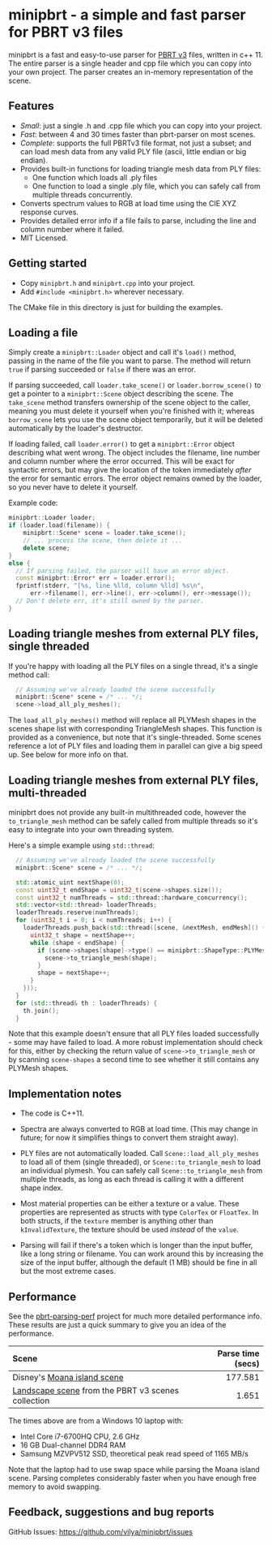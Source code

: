 minipbrt - a simple and fast parser for PBRT v3 files
=====================================================

minipbrt is a fast and easy-to-use parser for [PBRT v3](https://www.pbrt.org/fileformat-v3.html)
files, written in c++ 11. The entire parser is a single header and cpp file
which you can copy into your own project. The parser creates an in-memory
representation of the scene.


Features
--------

- *Small*: just a single .h and .cpp file which you can copy into your project.
- *Fast*: between 4 and 30 times faster than pbrt-parser on most scenes.
- *Complete*: supports the full PBRTv3 file format, not just a subset; and can
  load mesh data from any valid PLY file (ascii, little endian or big endian).
- Provides built-in functions for loading triangle mesh data from PLY files:
  - One function which loads all .ply files
  - One function to load a single .ply file, which you can safely call from 
    multiple threads concurrently.
- Converts spectrum values to RGB at load time using the CIE XYZ response 
  curves.
- Provides detailed error info if a file fails to parse, including the line
  and column number where it failed.
- MIT Licensed.


Getting started
---------------

- Copy `minipbrt.h` and `minipbrt.cpp` into your project.
- Add `#include <minipbrt.h>` wherever necessary.

The CMake file in this directory is just for building the examples.


Loading a file
--------------

Simply create a `minipbrt::Loader` object and call it's `load()` method,
passing in the name of the file you want to parse. The method will return
`true` if parsing succeeded or `false` if there was an error. 

If parsing succeeded, call `loader.take_scene()` or `loader.borrow_scene()` to
get a pointer to a `minipbrt::Scene` object describing the scene. The
`take_scene` method transfers ownership of the scene object to the caller,
meaning you must delete it yourself when you're finished with it; whereas
`borrow_scene` lets you use the scene object temporarily, but it will be
deleted automatically by the loader's destructor.

If loading failed, call `loader.error()` to get a `minipbrt::Error` object
describing what went wrong. The object includes the filename, line number and
column number where the error occurred. This will be exact for syntactic
errors, but may give the location of the token immediately *after* the error
for semantic errors. The error object remains owned by the loader, so you
never have to delete it yourself.

Example code:
```cpp
minipbrt::Loader loader;
if (loader.load(filename)) {
	minipbrt::Scene* scene = loader.take_scene();
	// ... process the scene, then delete it ...
	delete scene;
}
else {
  // If parsing failed, the parser will have an error object.
  const minipbrt::Error* err = loader.error();
  fprintf(stderr, "[%s, line %lld, column %lld] %s\n",
      err->filename(), err->line(), err->column(), err->message());
  // Don't delete err, it's still owned by the parser.
}
```


Loading triangle meshes from external PLY files, single threaded
----------------------------------------------------------------

If you're happy with loading all the PLY files on a single thread, it's a
single method call:

```cpp
  // Assuming we've already loaded the scene successfully
  minipbrt::Scene* scene = /* ... */;
  scene->load_all_ply_meshes();
```

The `load_all_ply_meshes()` method will replace all PLYMesh shapes in the
scenes shape list with corresponding TriangleMesh shapes. This function is
provided as a convenience, but note that it's single-threaded. Some scenes 
reference a lot of PLY files and loading them in parallel can give a big speed
up. See below for more info on that.


Loading triangle meshes from external PLY files, multi-threaded
---------------------------------------------------------------

minipbrt does not provide any built-in multithreaded code, however the 
`to_triangle_mesh` method can be safely called from multiple threads so it's 
easy to integrate into your own threading system. 

Here's a simple example using `std::thread`:

```cpp
  // Assuming we've already loaded the scene successfully
  minipbrt::Scene* scene = /* ... */;

  std::atomic_uint nextShape(0);
  const uint32_t endShape = uint32_t(scene->shapes.size());
  const uint32_t numThreads = std::thread::hardware_concurrency();
  std::vector<std::thread> loaderThreads;
  loaderThreads.reserve(numThreads);
  for (uint32_t i = 0; i < numThreads; i++) {
    loaderThreads.push_back(std::thread([scene, &nextMesh, endMesh]() {
      uint32_t shape = nextShape++;
      while (shape < endShape) {
        if (scene->shapes[shape]->type() == minipbrt::ShapeType::PLYMesh) {
          scene->to_triangle_mesh(shape);
        }
        shape = nextShape++;
      }
    }));
  }
  for (std::thread& th : loaderThreads) {
    th.join();
  }
```

Note that this example doesn't ensure that all PLY files loaded successfully -
some may have failed to load. A more robust implementation should check for
this, either by checking the return value of `scene->to_triangle_mesh` or by
scanning `scene-shapes` a second time to see whether it still contains any
PLYMesh shapes.


Implementation notes
--------------------

* The code is C++11. 

* Spectra are always converted to RGB at load time. (This may change in
  future; for now it simplifies things to convert them straight away).

* PLY files are not automatically loaded. Call `Scene::load_all_ply_meshes` to
  load all of them (single threaded), or `Scene::to_triangle_mesh` to load an
  individual plymesh. You can safely call `Scene::to_triangle_mesh` from 
  multiple threads, as long as each thread is calling it with a different shape 
  index.

* Most material properties can be either a texture or a value. These
  properties are represented as structs with type `ColorTex` or `FloatTex`. In
  both structs, if the `texture` member is anything other than
  `kInvalidTexture`, the texture should be used *instead* of the `value`.

* Parsing will fail if there's a token which is longer than the input buffer, 
  like a long string or filename. You can work around this by increasing the 
  size of the input buffer, although the default (1 MB) should be fine in all 
  but the most extreme cases.


Performance
-----------

See the [pbrt-parsing-perf](https://github.com/vilya/pbrt-parsing-perf)
project for much more detailed performance info. These results are just a
quick summary to give you an idea of the performance.


| Scene                                                                                     | Parse time (secs) |
| :---------------------------------------------------------------------------------------- | ----------------: |
| Disney's [Moana island scene](https://www.technology.disneyanimation.com/islandscene)     | 177.581           |
| [Landscape scene](https://www.pbrt.org/scenes-v3.html) from the PBRT v3 scenes collection | 1.651             |


The times above are from a Windows 10 laptop with:
* Intel Core i7-6700HQ CPU, 2.6 GHz
* 16 GB Dual-channel DDR4 RAM
* Samsung MZVPV512 SSD, theoretical peak read speed of 1165 MB/s

Note that the laptop had to use swap space while parsing the Moana island
scene. Parsing completes considerably faster when you have enough free memory
to avoid swapping.


Feedback, suggestions and bug reports
-------------------------------------

GitHub Issues: https://github.com/vilya/minipbrt/issues
